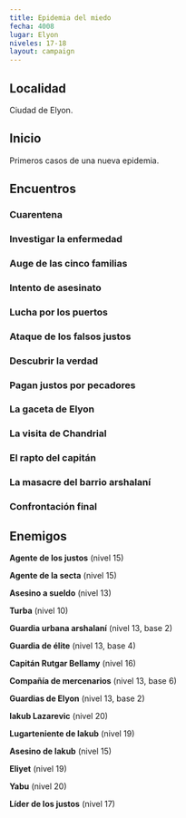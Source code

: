 ```yaml
---
title: Epidemia del miedo
fecha: 4008
lugar: Elyon
niveles: 17-18
layout: campaign
---
```


## Localidad

Ciudad de Elyon.

## Inicio

Primeros casos de una nueva epidemia.

## Encuentros

### Cuarentena

### Investigar la enfermedad

### Auge de las cinco familias

### Intento de asesinato

### Lucha por los puertos

### Ataque de los falsos justos

### Descubrir la verdad

### Pagan justos por pecadores

### La gaceta de Elyon

### La visita de Chandrial

### El rapto del capitán

### La masacre del barrio arshalaní

### Confrontación final

## Enemigos

**Agente de los justos** (nivel 15)

**Agente de la secta** (nivel 15)

**Asesino a sueldo** (nivel 13)

**Turba** (nivel 10)

**Guardia urbana arshalaní** (nivel 13, base 2)

**Guardia de élite** (nivel 13, base 4)

**Capitán Rutgar Bellamy** (nivel 16)

**Compañía de mercenarios** (nivel 13, base 6)

**Guardias de Elyon** (nivel 13, base 2)

**Iakub Lazarevic** (nivel 20)

**Lugarteniente de Iakub** (nivel 19)

**Asesino de Iakub** (nivel 15)

**Eliyet** (nivel 19)

**Yabu** (nivel 20)

**Líder de los justos** (nivel 17)